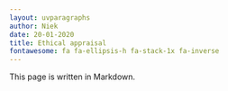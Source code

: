 ```yaml
---
layout: uvparagraphs
author: Niek
date: 20-01-2020
title: Ethical appraisal
fontawesome: fa fa-ellipsis-h fa-stack-1x fa-inverse 
---
```


This page is written in Markdown.